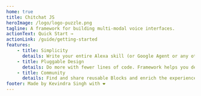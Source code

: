 ```yaml
---
home: true
title: Chitchat JS
heroImage: /logo/logo-puzzle.png
tagline: A framework for building multi-modal voice interfaces.
actionText: Quick Start →
actionLink: /guide/getting-started
features:
    - title: Simplicity
      details: Write your entire Alexa skill (or Google Agent or any other chatbot) using Typescript or Javascript in a declarative style. Buid on what you know already.
    - title: Pluggable Design
      details: Do more with fewer lines of code. Framework helps you design your experience using Blocks.
    - title: Community
      details: Find and share reusable Blocks and enrich the experience even further.
footer: Made by Kevindra Singh with ❤️
---
```

